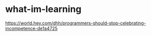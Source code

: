 # what-im-learning
https://world.hey.com/dhh/programmers-should-stop-celebrating-incompetence-de1a4725
